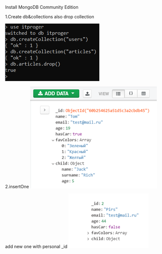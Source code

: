 Install MongoDB Community Edition

1.Create db&collections also drop collection

![img.png](img.png)

2.insertOne
![img_1.png](img_1.png)

add new one with personal _id
![img_2.png](img_2.png)